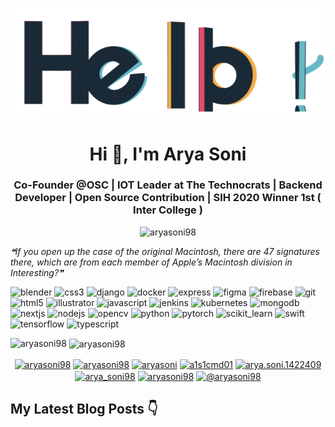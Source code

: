 <p align="center"> <img src="https://raw.githubusercontent.com/aryasoni98/aryasoni98/master/assest/hello.gif" alt="hello" /> </p>

<h1 align="center">Hi 👋, I'm Arya Soni</h1>
<h3 align="center">Co-Founder @OSC | IOT Leader at The Technocrats | Backend Developer | Open Source Contribution | SIH 2020 Winner 1st ( Inter College )</h3>

<p align="center"> <img src="https://komarev.com/ghpvc/?username=aryasoni98" alt="aryasoni98" /> </p>

<!--STARTS_HERE_QUOTE_README-->
<i>❝If you open up the case of the original Macintosh, there are 47 signatures there, which are from each member of Apple’s Macintosh division in Interesting?❞</i>
<!--ENDS_HERE_QUOTE_README-->

<p align="left"><img src="https://download.blender.org/branding/community/blender_community_badge_white.svg" alt="blender" width="40" height="40"/> <img src="https://devicons.github.io/devicon/devicon.git/icons/css3/css3-original-wordmark.svg" alt="css3" width="40" height="40"/> <img src="https://devicons.github.io/devicon/devicon.git/icons/django/django-original.svg" alt="django" width="40" height="40"/> <img src="https://devicons.github.io/devicon/devicon.git/icons/docker/docker-original-wordmark.svg" alt="docker" width="40" height="40"/> <img src="https://devicons.github.io/devicon/devicon.git/icons/express/express-original-wordmark.svg" alt="express" width="40" height="40"/> <img src="https://www.vectorlogo.zone/logos/figma/figma-icon.svg" alt="figma" width="40" height="40"/> <img src="https://www.vectorlogo.zone/logos/firebase/firebase-icon.svg" alt="firebase" width="40" height="40"/> <img src="https://www.vectorlogo.zone/logos/git-scm/git-scm-icon.svg" alt="git" width="40" height="40"/> <img src="https://devicons.github.io/devicon/devicon.git/icons/html5/html5-original-wordmark.svg" alt="html5" width="40" height="40"/> <img src="https://www.vectorlogo.zone/logos/adobe_illustrator/adobe_illustrator-icon.svg" alt="illustrator" width="40" height="40"/> <img src="https://devicons.github.io/devicon/devicon.git/icons/javascript/javascript-original.svg" alt="javascript" width="40" height="40"/> <img src="https://www.vectorlogo.zone/logos/jenkins/jenkins-icon.svg" alt="jenkins" width="40" height="40"/> <img src="https://www.vectorlogo.zone/logos/kubernetes/kubernetes-icon.svg" alt="kubernetes" width="40" height="40"/> <img src="https://devicons.github.io/devicon/devicon.git/icons/mongodb/mongodb-original-wordmark.svg" alt="mongodb" width="40" height="40"/> <img src="https://cdn.worldvectorlogo.com/logos/nextjs-3.svg" alt="nextjs" width="40" height="40"/> <img src="https://devicons.github.io/devicon/devicon.git/icons/nodejs/nodejs-original-wordmark.svg" alt="nodejs" width="40" height="40"/> <img src="https://www.vectorlogo.zone/logos/opencv/opencv-icon.svg" alt="opencv" width="40" height="40"/> <img src="https://devicons.github.io/devicon/devicon.git/icons/python/python-original.svg" alt="python" width="40" height="40"/> <img src="https://www.vectorlogo.zone/logos/pytorch/pytorch-icon.svg" alt="pytorch" width="40" height="40"/> <img src="https://upload.wikimedia.org/wikipedia/commons/0/05/Scikit_learn_logo_small.svg" alt="scikit_learn" width="40" height="40"/> <img src="https://devicons.github.io/devicon/devicon.git/icons/swift/swift-original-wordmark.svg" alt="swift" width="40" height="40"/> <img src="https://www.vectorlogo.zone/logos/tensorflow/tensorflow-icon.svg" alt="tensorflow" width="40" height="40"/> <img src="https://devicons.github.io/devicon/devicon.git/icons/typescript/typescript-original.svg" alt="typescript" width="40" height="40"/></p>

<p><img align="left" src="https://github-readme-stats.vercel.app/api/top-langs/?username=aryasoni98&layout=compact" alt="aryasoni98" /></p>

<p>&nbsp;<img align="center" src="https://github-readme-stats.vercel.app/api?username=aryasoni98&show_icons=true" alt="aryasoni98" /></p>

<p align="center">
<a href="https://dev.to/aryasoni98" target="blank"><img align="center" src="https://cdn.jsdelivr.net/npm/simple-icons@3.0.1/icons/dev-dot-to.svg" alt="aryasoni98" height="30" width="30" /></a>
<a href="https://twitter.com/aryasoni98" target="blank"><img align="center" src="https://cdn.jsdelivr.net/npm/simple-icons@3.0.1/icons/twitter.svg" alt="aryasoni98" height="30" width="30" /></a>
<a href="https://linkedin.com/in/aryasoni" target="blank"><img align="center" src="https://cdn.jsdelivr.net/npm/simple-icons@3.0.1/icons/linkedin.svg" alt="aryasoni" height="30" width="30" /></a>
<a href="https://kaggle.com/a1s1cmd01" target="blank"><img align="center" src="https://cdn.jsdelivr.net/npm/simple-icons@3.0.1/icons/kaggle.svg" alt="a1s1cmd01" height="30" width="30" /></a>
<a href="https://fb.com/arya.soni.1422409" target="blank"><img align="center" src="https://cdn.jsdelivr.net/npm/simple-icons@3.0.1/icons/facebook.svg" alt="arya.soni.1422409" height="30" width="30" /></a>
<a href="https://instagram.com/arya_soni98" target="blank"><img align="center" src="https://cdn.jsdelivr.net/npm/simple-icons@3.0.1/icons/instagram.svg" alt="arya_soni98" height="30" width="30" /></a>
<a href="https://dribbble.com/aryasoni98" target="blank"><img align="center" src="https://cdn.jsdelivr.net/npm/simple-icons@3.0.1/icons/dribbble.svg" alt="aryasoni98" height="30" width="30" /></a>
<a href="https://medium.com/@aryasoni98" target="blank"><img align="center" src="https://cdn.jsdelivr.net/npm/simple-icons@3.0.1/icons/medium.svg" alt="@aryasoni98" height="30" width="30" /></a>
</p>

## My Latest Blog Posts 👇
<!-- HASHNODE_BLOG:START -->
<!-- HASHNODE_BLOG:END -->
